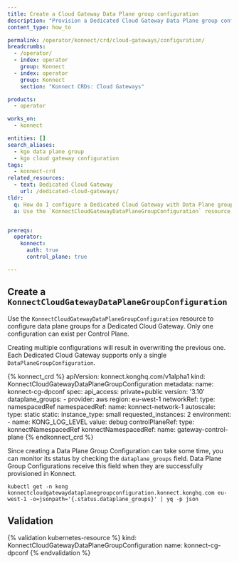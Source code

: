 ```yaml
---
title: Create a Cloud Gateway Data Plane group configuration
description: "Provision a Dedicated Cloud Gateway Data Plane group configuration in {{site.konnect_short_name}} using the `KonnectCloudGatewayDataPlaneGroupConfiguration` CRD."
content_type: how_to

permalink: /operator/konnect/crd/cloud-gateways/configuration/
breadcrumbs:
  - /operator/
  - index: operator
    group: Konnect
  - index: operator
    group: Konnect
    section: "Konnect CRDs: Cloud Gateways"

products:
  - operator

works_on:
  - konnect

entities: []
search_aliases:
  - kgo data plane group
  - kgo cloud gateway configuration
tags:
  - konnect-crd
related_resources:
  - text: Dedicated Cloud Gateway
    url: /dedicated-cloud-gateways/
tldr:
  q: How do I configure a Dedicated Cloud Gateway with Data Plane groups in {{site.konnect_short_name}}?
  a: Use the `KonnectCloudGatewayDataPlaneGroupConfiguration` resource to define autoscaling Data Plane groups and associate them with Cloud Gateway networks.


prereqs:
  operator:
    konnect:
      auth: true
      control_plane: true

---
```


## Create a `KonnectCloudGatewayDataPlaneGroupConfiguration`

Use the `KonnectCloudGatewayDataPlaneGroupConfiguration` resource to configure data plane groups for a Dedicated Cloud Gateway. Only one configuration can exist per Control Plane.

Creating multiple configurations will result in overwriting the previous one. Each Dedicated Cloud Gateway supports only a single `DataPlaneGroupConfiguration`.

<!-- vale off -->
{% konnect_crd %}
apiVersion: konnect.konghq.com/v1alpha1
kind: KonnectCloudGatewayDataPlaneGroupConfiguration
metadata:
  name: konnect-cg-dpconf
spec:
  api_access: private+public
  version: '3.10'
  dataplane_groups:
    - provider: aws
      region: eu-west-1
      networkRef:
        type: namespacedRef
        namespacedRef:
          name: konnect-network-1
      autoscale:
        type: static
        static:
          instance_type: small
          requested_instances: 2
      environment:
        - name: KONG_LOG_LEVEL
          value: debug
  controlPlaneRef:
    type: konnectNamespacedRef
    konnectNamespacedRef:
      name: gateway-control-plane
{% endkonnect_crd %}
<!-- vale on -->


Since creating a Data Plane Group Configuration can take some time, you can monitor its status by checking the `dataplane_groups` field. Data Plane Group Configurations receive this field when they are successfully provisioned in Konnect.

```
kubectl get -n kong konnectcloudgatewaydataplanegroupconfiguration.konnect.konghq.com eu-west-1 -o=jsonpath='{.status.dataplane_groups}' | yq -p json
```

## Validation


{% validation kubernetes-resource %}
kind: KonnectCloudGatewayDataPlaneGroupConfiguration
name: konnect-cg-dpconf
{% endvalidation %}